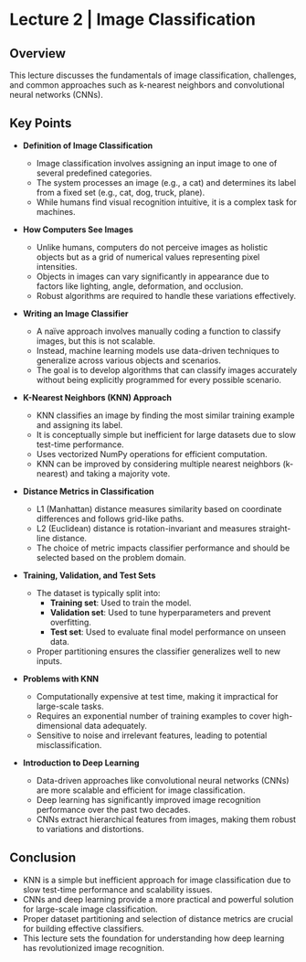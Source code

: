 # Lecture 2 | Image Classification

## Overview
This lecture discusses the fundamentals of image classification, challenges, and common approaches such as k-nearest neighbors and convolutional neural networks (CNNs).

## Key Points

- **Definition of Image Classification**
  - Image classification involves assigning an input image to one of several predefined categories.
  - The system processes an image (e.g., a cat) and determines its label from a fixed set (e.g., cat, dog, truck, plane).
  - While humans find visual recognition intuitive, it is a complex task for machines.

- **How Computers See Images**
  - Unlike humans, computers do not perceive images as holistic objects but as a grid of numerical values representing pixel intensities.
  - Objects in images can vary significantly in appearance due to factors like lighting, angle, deformation, and occlusion.
  - Robust algorithms are required to handle these variations effectively.

- **Writing an Image Classifier**
  - A naïve approach involves manually coding a function to classify images, but this is not scalable.
  - Instead, machine learning models use data-driven techniques to generalize across various objects and scenarios.
  - The goal is to develop algorithms that can classify images accurately without being explicitly programmed for every possible scenario.

- **K-Nearest Neighbors (KNN) Approach**
  - KNN classifies an image by finding the most similar training example and assigning its label.
  - It is conceptually simple but inefficient for large datasets due to slow test-time performance.
  - Uses vectorized NumPy operations for efficient computation.
  - KNN can be improved by considering multiple nearest neighbors (k-nearest) and taking a majority vote.

- **Distance Metrics in Classification**
  - L1 (Manhattan) distance measures similarity based on coordinate differences and follows grid-like paths.
  - L2 (Euclidean) distance is rotation-invariant and measures straight-line distance.
  - The choice of metric impacts classifier performance and should be selected based on the problem domain.

- **Training, Validation, and Test Sets**
  - The dataset is typically split into:
    - **Training set**: Used to train the model.
    - **Validation set**: Used to tune hyperparameters and prevent overfitting.
    - **Test set**: Used to evaluate final model performance on unseen data.
  - Proper partitioning ensures the classifier generalizes well to new inputs.

- **Problems with KNN**
  - Computationally expensive at test time, making it impractical for large-scale tasks.
  - Requires an exponential number of training examples to cover high-dimensional data adequately.
  - Sensitive to noise and irrelevant features, leading to potential misclassification.

- **Introduction to Deep Learning**
  - Data-driven approaches like convolutional neural networks (CNNs) are more scalable and efficient for image classification.
  - Deep learning has significantly improved image recognition performance over the past two decades.
  - CNNs extract hierarchical features from images, making them robust to variations and distortions.

## Conclusion
- KNN is a simple but inefficient approach for image classification due to slow test-time performance and scalability issues.
- CNNs and deep learning provide a more practical and powerful solution for large-scale image classification.
- Proper dataset partitioning and selection of distance metrics are crucial for building effective classifiers.
- This lecture sets the foundation for understanding how deep learning has revolutionized image recognition.
